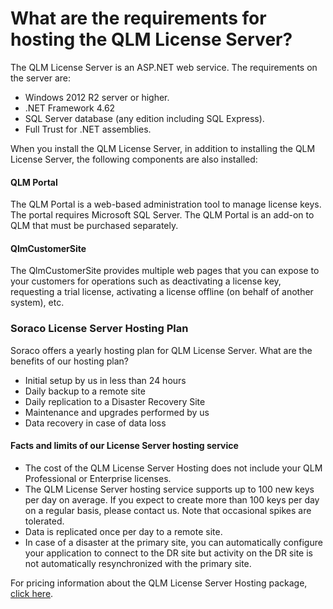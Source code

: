 # What are the requirements for hosting the QLM License Server?

The QLM License Server is an ASP.NET web service. The requirements on the server are:

* Windows 2012 R2 server or higher.
* .NET Framework 4.62
* SQL Server database  (any edition including SQL Express).
* Full Trust for .NET assemblies.

When you install the QLM License Server, in addition to installing the QLM License Server, the following components are also installed:

#### QLM Portal

The QLM Portal is a web-based administration tool to manage license keys.  The portal requires Microsoft SQL Server. The QLM Portal is an add-on to QLM that must be purchased separately.&#x20;

#### QlmCustomerSite

The QlmCustomerSite provides multiple web pages that you can expose to your customers for operations such as deactivating a license key, requesting a trial license, activating a license offline (on behalf of another system), etc.&#x20;

### Soraco License Server Hosting Plan

Soraco offers a yearly hosting plan for QLM License Server. What are the benefits of our hosting plan?

* Initial setup by us in less than 24 hours
* Daily backup to a remote site
* Daily replication to a Disaster Recovery Site
* Maintenance and upgrades performed by us
* Data recovery in case of data loss

#### Facts and limits of our License Server hosting service

* The cost of the QLM License Server Hosting does not include your QLM Professional or Enterprise licenses.
* The QLM License Server hosting service supports up to 100 new keys per day on average. If you expect to create more than 100 keys per day on a regular basis, please contact us. Note that occasional spikes are tolerated.
* Data is replicated once per day to a remote site.
* In case of a disaster at the primary site, you can automatically configure your application to connect to the DR site but activity on the DR site is not automatically resynchronized with the primary site.

For pricing information about the QLM License Server Hosting package, [click here](https://soraco.co/pricing/).
